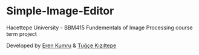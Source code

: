 # Simple-Image-Editor
Hacettepe University - BBM415 Fundementals of Image Processing course term project

Developed by [Eren Kumru](https://github.com/ErenKumru) & [Tuğçe Kızıltepe](https://github.com/tugcekiziltepe)
